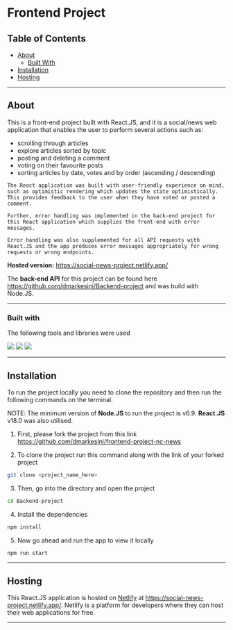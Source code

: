 
# Frontend Project

## Table of Contents

- [About](#about)
  - [Built With](#built-with)
- [Installation](#installation)
- [Hosting](#hosting)

---

## About

This is a front-end project built with React.JS, and it is a social/news web application that enables the user to perform several actions such as:
- scrolling through articles
- explore articles sorted by topic
- posting and deleting a comment 
- voting on their favourite posts
- sorting articles by date, votes and by order (ascending / descending)

```
The React application was built with user-friendly experience on mind, such as optimistic rendering which updates the state optimistically. This provides feedback to the user when they have voted or posted a comment.
```
```
Further, error handling was implemented in the back-end project for this React application which supplies the front-end with error messages.

Error handling was also supplemented for all API requests with React.JS and the app produces error messages appropriately for wrong requests or wrong endpoints.
```

**Hosted version:** https://social-news-project.netlify.app/

The **back-end API** for this project can be found here https://github.com/dmarkesini/Backend-project and was build with Node.JS.

---

### Built with

The following tools and libraries were used

[<img src="https://img.shields.io/badge/-React.js-purple">](https://reactjs.org//) [<img src="https://img.shields.io/badge/-Axios-orange">](https://axios-http.com/docs/intro) [<img src="https://img.shields.io/badge/-React Bootstrap-blue">](https://react-bootstrap.github.io/)

---

## Installation

To run the project locally you need to clone the repository and then run the following commands on the terminal.

NOTE: The minimum version of **Node.JS** to run the project is v6.9. **React.JS** v18.0 was also utilised.  

1. First, please fork the project from this link https://github.com/dmarkesini/frontend-project-nc-news

2. To clone the project run this command along with the link of your forked project

```sh
git clone <project_name_here>
```

3. Then, go into the directory and open the project

```sh
cd Backend-project
```

4. Install the dependencies 

```sh
npm install
```

5. Now go ahead and run the app to view it locally

```sh
npm run start
```

---

## Hosting

This React.JS application is hosted on [Netlify](https://www.netlify.com/) at https://social-news-project.netlify.app/.
Netlify is a platform for developers where they can host their web applications for free.

---